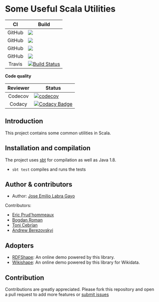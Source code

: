 # Some Useful Scala Utilities

|     CI    |   Build  |
|:------------:|--------|
|GitHub|![](https://github.com/thewilly/utils/workflows/Ubuntu%20Latest%20JDK%201.8/badge.svg)|
|GitHub|![](https://github.com/thewilly/utils/workflows/Ubuntu%20Latest%20JDK%2011/badge.svg)|
|GitHub|![](https://github.com/thewilly/utils/workflows/Ubuntu%20Latest%20JDK%2012/badge.svg)|
|GitHub|![](https://github.com/thewilly/utils/workflows/Ubuntu%20Latest%20JDK%2013/badge.svg)|
|Travis|[![Build Status](https://travis-ci.org/weso/utils.svg?branch=master)](https://travis-ci.org/weso/utils)|

**Code quality**

|     Reviewer    |   Status  |
|:------------:|--------|
|Codecov|[![codecov](https://codecov.io/gh/weso/utils/branch/master/graph/badge.svg)](https://codecov.io/gh/weso/utils)|
|Codacy|[![Codacy Badge](https://api.codacy.com/project/badge/Grade/92aef2157e844f48bca96e44b38bb0a7)](https://www.codacy.com/gh/weso/utils?utm_source=github.com&amp;utm_medium=referral&amp;utm_content=weso/utils&amp;utm_campaign=Badge_Grade)|

## Introduction

This project contains some common utilities in Scala.

## Installation and compilation

The project uses [sbt](http://www.scala-sbt.org/) for compilation as well as Java 1.8.

* `sbt test` compiles and runs the tests

## Author & contributors

* Author: [Jose Emilio Labra Gayo](http://labra.weso.es)

Contributors:

* [Eric Prud'hommeaux](https://www.w3.org/People/Eric/)
* [Bogdan Roman](https://github.com/bogdanromanx)
* [Toni Cebrían](http://www.tonicebrian.com/)
* [Andrew Berezovskyi](https://github.com/berezovskyi)

## Adopters

* [RDFShape](http://rdfshape.weso.es): An online demo powered by this library.
* [Wikishape](http://wikishape.weso.es): An online demo powered by this library for Wikidata.

## Contribution

Contributions are greatly appreciated.
Please fork this repository and open a
pull request to add more features or [submit issues](https://github.com/weso/sutils/issues)
